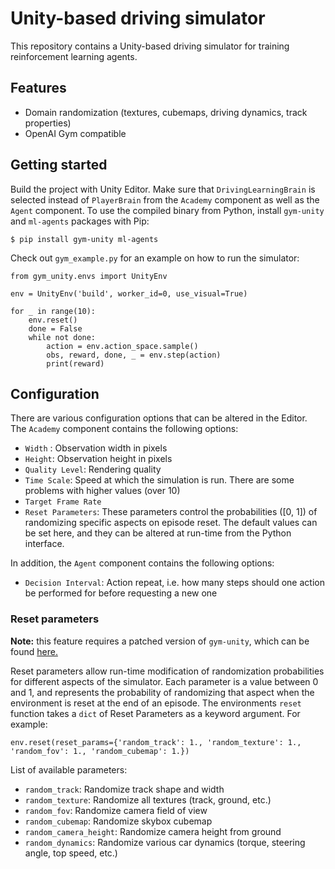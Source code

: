 # Unity-based driving simulator

This repository contains a Unity-based driving simulator for training reinforcement learning agents.

## Features
 * Domain randomization (textures, cubemaps, driving dynamics, track properties)
 * OpenAI Gym compatible

## Getting started

Build the project with Unity Editor. Make sure that `DrivingLearningBrain` is selected instead of `PlayerBrain` from the `Academy` component as well as the `Agent` component.
To use the compiled binary from Python, install `gym-unity` and `ml-agents` packages with Pip:


```$ pip install gym-unity ml-agents```


Check out `gym_example.py` for an example on how to run the simulator:
```
from gym_unity.envs import UnityEnv

env = UnityEnv('build', worker_id=0, use_visual=True)

for _ in range(10):
    env.reset()
    done = False
    while not done:
        action = env.action_space.sample()
        obs, reward, done, _ = env.step(action)
        print(reward)
```

## Configuration
There are various configuration options that can be altered in the Editor. The `Academy` component contains the following options:
 * `Width` : Observation width in pixels
 * `Height`: Observation height in pixels
 * `Quality Level`: Rendering quality
 * `Time Scale`: Speed at which the simulation is run. There are some problems with higher values (over 10)
 * `Target Frame Rate`
 * `Reset Parameters`: These parameters control the probabilities ([0, 1]) of randomizing specific aspects on episode reset. The default values can be set here, and they can be altered at run-time from the Python interface.

In addition, the `Agent` component contains the following options:
 * `Decision Interval`: Action repeat, i.e. how many steps should one action be performed for before requesting a new one

### Reset parameters
**Note:** this feature requires a patched version of `gym-unity`, which can be found [here.](https://github.com/kekeblom/ml-agents)


Reset parameters allow run-time modification of randomization probabilities for different aspects of the simulator. Each parameter is a value between 0 and 1, and represents the probability of randomizing that aspect when the environment is reset at the end of an episode.
The environments `reset` function takes a `dict` of Reset Parameters as a keyword argument. For example:
```
env.reset(reset_params={'random_track': 1., 'random_texture': 1., 'random_fov': 1., 'random_cubemap': 1.})
```

List of available parameters:
 * `random_track`: Randomize track shape and width
 * `random_texture`: Randomize all textures (track, ground, etc.)
 * `random_fov`: Randomize camera field of view
 * `random_cubemap`: Randomize skybox cubemap
 * `random_camera_height`: Randomize camera height from ground
 * `random_dynamics`: Randomize various car dynamics (torque, steering angle, top speed, etc.)

